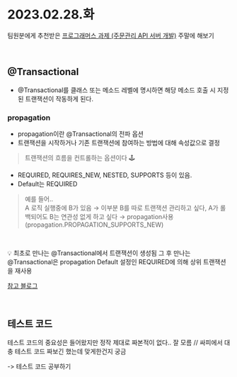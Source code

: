 # 2023.02.28.화

팀원분에게 추천받은 
[프로그래머스 과제 (주문관리 API 서버 개발)](https://school.programmers.co.kr/skill_check_assignments/232) 
주말에 해보기

<br/>

## @Transactional 

- @Transactional를 클래스 또는 메소드 레벨에 명시하면 해당 메소드 호출 시 지정된 트랜잭션이 작동하게 된다.

### propagation
- propagation이란 @Transactional의 전파 옵션
- 트랜잭션을 시작하거나 기존 트랜잭션에 참여하는 방법에 대해 속성값으로 결정
> 트랜잭션의 흐름을 컨트롤하는 옵션이다 🕹
- REQUIRED, REQUIRES_NEW, NESTED, SUPPORTS 등이 있음. 
- Default는 REQUIRED
> 예를 들어.. <br/>
A 로직 실행중에 B가 있음 → 이부분 B를 따로 트랜잭션 관리하고 싶다, A가 롤백되어도 B는 연관성 없게 하고 싶다 → propagation사용 (propagation.PROPAGATION_SUPPORTS_NEW)

<br/>

💡 최초로 만나는 @Transactional에서 트랜잭션이 생성됨 
그 후 만나는 @Transactional은 propagation Default 설정인 REQUIRED에 의해 상위 트랜잭션을 재사용

[참고 블로그](https://kangwoojin.github.io/programing/transaction-1/)

<br/>

## 테스트 코드
테스트 코드의 중요성은 들어왔지만 정작 제대로 짜본적이 없다.. 잘 모름 // 싸피에서 대충 테스트 코드 짜보긴 했는데 맞게한건지 궁금 

-> 테스트 코드 공부하기 

